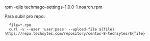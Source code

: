 rpm -qilp techmago-settings-1.0.0-1.noarch.rpm


Para subir pro repo:
```
  file=*.rpm
  curl -v --user 'user:pass' --upload-file ${file} https://repo.techsytes.com/repository/centos-8-techsytes/${file}
```
